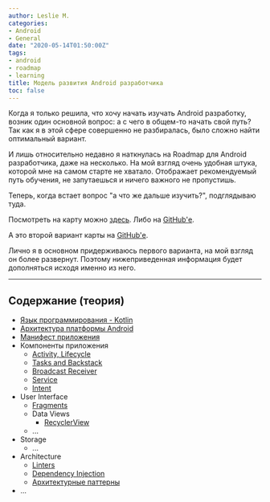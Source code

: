 ```yaml
---
author: Leslie M.
categories:
- Android
- General
date: "2020-05-14T01:50:00Z"
tags:
- android
- roadmap
- learning
title: Модель развития Android разработчика
toc: false
---
```


Когда я только решила, что хочу начать изучать Android разработку, возник один
основной вопрос: а с чего в общем-то начать свой путь? Так как я в этой сфере
совершенно не разбиралась, было сложно найти оптимальный вариант.

И лишь относительно недавно я наткнулась на Roadmap для Android разработчика,
даже на несколько. На мой взгляд очень удобная штука, которой мне на самом
старте не хватало. Отображает рекомендуемый путь обучения, не запутаешься и ничего
важного не пропустишь.

Теперь, когда встает вопрос "а что же дальше изучить?", подглядываю туда.

Посмотреть на карту можно [здесь](/assets/img/posts/roadmap-android-developer/android_roadmap.png). Либо на [GitHub'е](https://github.com/mobile-roadmap/android-developer-roadmap).

А это второй вариант карты на [GitHub'е](https://github.com/MindorksOpenSource/android-developer-roadmap).

Лично я в основном придерживаюсь первого варианта, на мой взгляд он более развернут.
Поэтому нижеприведенная информация будет дополняться исходя именно из него.

***

## Содержание (теория)

- [Язык программирования - Kotlin](https://dev3java.github.io/posts/kotlin-overview/)
- [Архитектура платформы Android](http://dev3java.github.io/posts/how-does-android-work/)
- [Манифест приложения](https://dev3java.github.io/posts/manifest-file/)
- Компоненты приложения
    - [Activity, Lifecycle](https://dev3java.github.io/posts/android-activity)
    - [Tasks and Backstack](https://dev3java.github.io/posts/tasks-and-back-stack)
    - [Broadcast Receiver](https://dev3java.github.io/posts/broadcasts/)
    - [Service]()
    - [Intent]()
- User Interface
    - [Fragments]()
    - Data Views
      - [RecyclerView](https://dev3java.github.io/posts/recycler-view/)
    - ...
- Storage
    - ...
- Architecture
    - [Linters]()
    - [Dependency Injection]()
    - [Архитектурные паттерны]()
- ...
